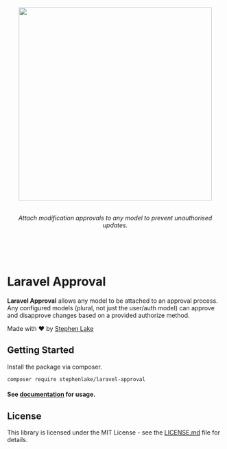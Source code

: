 <h6 align="center">
    <img src="https://raw.githubusercontent.com/stephenlake/laravel-approval/master/docs/assets/laravel-approval.png" width="450"/>
</h6>

<h6 align="center">
    Attach modification approvals to any model to prevent unauthorised updates.
</h6>

<br><br>

# Laravel Approval

**Laravel Approval** allows any model to be attached to an approval process. Any configured models (plural, not just the user/auth model) can approve and disapprove changes based on a provided authorize method.

Made with ❤️ by [Stephen Lake](http://stephenlake.github.io/)

## Getting Started

Install the package via composer.

    composer require stephenlake/laravel-approval

#### See [documentation](https://stephenlake.github.io/laravel-approval/) for usage.

## License

This library is licensed under the MIT License - see the [LICENSE.md](LICENSE.md) file for details.
